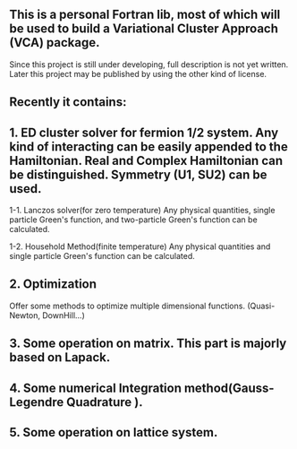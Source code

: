 ## This is a personal Fortran lib, most of which will be used to build a Variational Cluster Approach (VCA) package. 

Since this project is still under developing,  full description is not yet written. Later this project may be published by using the other kind of license. 

## Recently it contains:
## 1. ED cluster solver for fermion 1/2 system. Any kind of interacting can be easily appended to the Hamiltonian. Real and Complex Hamiltonian can be distinguished. Symmetry (U1, SU2) can be used.


  1-1. Lanczos solver(for zero temperature)
Any physical quantities, single particle Green's function, and two-particle Green's function can be calculated.

  1-2. Household Method(finite temperature)
Any physical quantities and single particle Green's function can be calculated. 

## 2. Optimization 
  Offer some methods to optimize multiple dimensional functions. (Quasi-Newton, DownHill...)

## 3. Some operation on matrix. This part is majorly based on Lapack.

## 4. Some numerical Integration method(Gauss-Legendre Quadrature ).

## 5. Some operation on lattice system.


